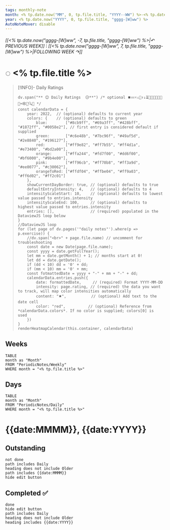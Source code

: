 ```yaml
---
tags: monthly-note  
month: <% tp.date.now("MM", 0, tp.file.title, "YYYY--WW") %>-<% tp.date.now("MMM", 0, tp.file.title, "gggg-[W]ww") %>  
year: <% tp.date.now("YYYY", 0, tp.file.title, "gggg-[W]ww") %>  
AutoNoteMover: disable
---
```

###### [[<% tp.date.now("gggg-[W]ww", -7, tp.file.title, "gggg-[W]ww") %>|↶ PREVIOUS WEEK]] ⁝ [[<% tp.date.now("gggg-[W]ww", 7, tp.file.title, "gggg-[W]ww") %>|FOLLOWING WEEK ↷]]  

# ◌ <% tp.file.title %>


> [!INFO]- Daily Ratings
> ```dataviewjs
> dv.span("** 😊 Daily Ratings  😥**") /* optional ⏹️💤⚡⚠🧩↑↓⏳📔💾📁📝🔄📝🔀⌨️🕸️📅🔍✨ */
> const calendarData = {
>     year: 2022,  // (optional) defaults to current year
>     colors: {    // (optional) defaults to green
>         blue:        ["#8cb9ff", "#69a3ff", "#428bff", "#1872ff", "#0058e2"], // first entry is considered default if supplied
>         green:       ["#c6e48b", "#7bc96f", "#49af5d", "#2e8840", "#196127"],
>         red:         ["#ff9e82", "#ff7b55", "#ff4d1a", "#e73400", "#bd2a00"],
>         orange:      ["#ffa244", "#fd7f00", "#dd6f00", "#bf6000", "#9b4e00"],
>         pink:        ["#ff96cb", "#ff70b8", "#ff3a9d", "#ee0077", "#c30062"],
>         orangeToRed: ["#ffdf04", "#ffbe04", "#ff9a03", "#ff6d02", "#ff2c01"]
>     },
>     showCurrentDayBorder: true, // (optional) defaults to true
>     defaultEntryIntensity: 4,   // (optional) defaults to 4
>     intensityScaleStart: 10,    // (optional) defaults to lowest value passed to entries.intensity
>     intensityScaleEnd: 100,     // (optional) defaults to highest value passed to entries.intensity
>     entries: [],                // (required) populated in the DataviewJS loop below
> }
> //DataviewJS loop
> for (let page of dv.pages('"daily notes"').where(p => p.exercise)) {
>     //dv.span("<br>" + page.file.name) // uncomment for troubleshooting
>     const date = new Date(page.file.name);
>     const yyyy = date.getFullYear();
>     let mm = date.getMonth() + 1; // months start at 0!
>     let dd = date.getDate();
>     if (dd < 10) dd = '0' + dd;
>     if (mm < 10) mm = '0' + mm;
>     const fotmattedDate = yyyy + "-" + mm + "-" + dd;
>     calendarData.entries.push({
>         date: formattedDate,     // (required) Format YYYY-MM-DD
>         intensity: page.rating, // (required) the data you want to track, will map color intensities automatically
>         content: "🟊️",           // (optional) Add text to the date cell
>         color: "red",          // (optional) Reference from *calendarData.colors*. If no color is supplied; colors[0] is used
>     })
> }
> renderHeatmapCalendar(this.container, calendarData)
> ```
> 

## Weeks  
```dataview  
TABLE  
month as "Month"  
FROM "PeriodicNotes/Weekly"  
WHERE month = "<% tp.file.title %>"  
```

## Days  
```dataview  
TABLE  
month as "Month"  
FROM "PeriodicNotes/Daily"  
WHERE month = "<% tp.file.title %>"  
```


# {{date:MMMM}}, {{date:YYYY}}

## Outstanding
```tasks
not done
path includes Daily
heading does not include Older
path includes {{date:MMMM}}
hide edit button
```

## Completed ✅
```tasks
done
hide edit button
path includes Daily
heading does not include Older
heading includes {{date:YYYY}}
```